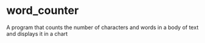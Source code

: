 # word_counter
A program that counts the number of characters and words in a body of text and displays it in a chart
